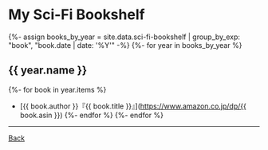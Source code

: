 # My Sci-Fi Bookshelf
{%- assign books_by_year = site.data.sci-fi-bookshelf | group_by_exp: "book", "book.date | date: '%Y'" -%}
{%- for year in books_by_year %}
## {{ year.name }}
{%- for book in year.items %}
- [{{ book.author }}『{{ book.title }}』](https://www.amazon.co.jp/dp/{{ book.asin }})
{%- endfor %}
{%- endfor %}

---

[Back](/)
